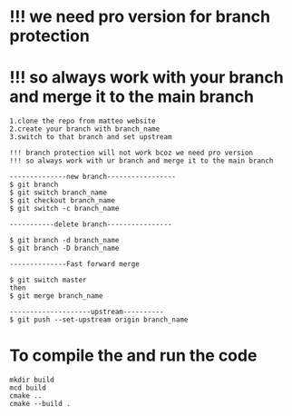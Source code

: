 # !!! we need pro version for branch protection
# !!! so always work with your branch and merge it to the main branch


```
1.clone the repo from matteo website
2.create your branch with branch_name
3.switch to that branch and set upstream

!!! branch protection will not work bcoz we need pro version
!!! so always work with ur branch and merge it to the main branch

--------------new branch-----------------
$ git branch
$ git switch branch_name
$ git checkout branch_name
$ git switch -c branch_name   

-----------delete branch----------------

$ git branch -d branch_name
$ git branch -D branch_name

--------------Fast forward merge

$ git switch master
then
$ git merge branch_name

--------------------upstream----------
$ git push --set-upstream origin branch_name
```

# To compile the and run the code
```
mkdir build 
mcd build 
cmake .. 
cmake --build .
```


